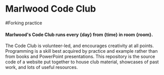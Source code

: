 # Marlwood Code Club </br>

#Forking practice

#### Marlwood's Code Club runs every {day} from {time} in room {room}.

The Code Club is volunteer-led, and encourages creativity at all points. Programming is a skill best acquired by practice and example rather than from books and PowerPoint presentations. This repository is the source code of a website put together to house club material, showcases of past work, and lots of useful resources.
